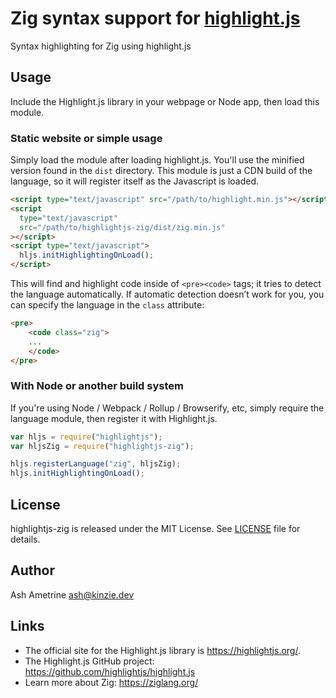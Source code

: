 # Zig syntax support for [highlight.js](https://highlightjs.org/)

Syntax highlighting for Zig using highlight.js

## Usage

Include the Highlight.js library in your webpage or Node app, then load this module.

### Static website or simple usage

Simply load the module after loading highlight.js. You'll use the minified version found in the `dist` directory. This module is just a CDN build of the language, so it will register itself as the Javascript is loaded.

```html
<script type="text/javascript" src="/path/to/highlight.min.js"></script>
<script
  type="text/javascript"
  src="/path/to/highlightjs-zig/dist/zig.min.js"
></script>
<script type="text/javascript">
  hljs.initHighlightingOnLoad();
</script>
```

This will find and highlight code inside of `<pre><code>` tags; it tries to detect the language automatically. If automatic detection doesn’t work for you, you can specify the language in the `class` attribute:

```html
<pre>
    <code class="zig">
    ...
    </code>
</pre>
```

### With Node or another build system

If you're using Node / Webpack / Rollup / Browserify, etc, simply require the language module, then register it with Highlight.js.

```javascript
var hljs = require("highlightjs");
var hljsZig = require("highlightjs-zig");

hljs.registerLanguage("zig", hljsZig);
hljs.initHighlightingOnLoad();
```

## License

highlightjs-zig is released under the MIT License. See [LICENSE](https://notabug.org/Ash/highlightjs-zig/src/master/LICENSE) file for details.

## Author

Ash Ametrine <ash@kinzie.dev>

## Links

- The official site for the Highlight.js library is <https://highlightjs.org/>.
- The Highlight.js GitHub project: <https://github.com/highlightjs/highlight.js>
- Learn more about Zig: <https://ziglang.org/>
